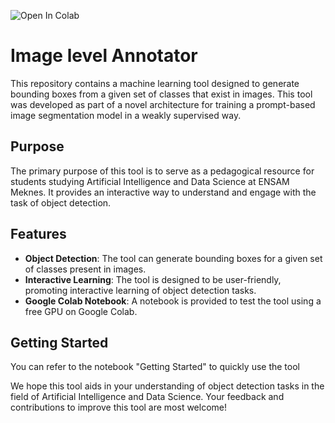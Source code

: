 ![Open In Colab](https://colab.research.google.com/drive/1i16ZjZZl83OFxd0f_IBptPaprtfzfcY1?usp=sharing)
# Image level Annotator

This repository contains a machine learning tool designed to generate bounding boxes from a given set of classes that exist in images. This tool was developed as part of a novel architecture for training a prompt-based image segmentation model in a weakly supervised way.

## Purpose

The primary purpose of this tool is to serve as a pedagogical resource for students studying Artificial Intelligence and Data Science at ENSAM Meknes. It provides an interactive way to understand and engage with the task of object detection.

## Features

- **Object Detection**: The tool can generate bounding boxes for a given set of classes present in images.
- **Interactive Learning**: The tool is designed to be user-friendly, promoting interactive learning of object detection tasks.
- **Google Colab Notebook**: A notebook is provided to test the tool using a free GPU on Google Colab.

## Getting Started

You can refer to the notebook "Getting Started" to quickly use the tool

We hope this tool aids in your understanding of object detection tasks in the field of Artificial Intelligence and Data Science. Your feedback and contributions to improve this tool are most welcome!
